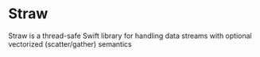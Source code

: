 # Straw

 Straw is a thread-safe Swift library for handling data streams with optional vectorized (scatter/gather) semantics 

